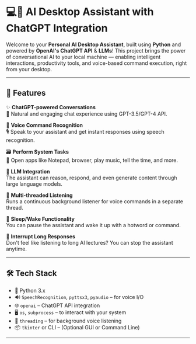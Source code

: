 # 💻🧠 AI Desktop Assistant with ChatGPT Integration

Welcome to your **Personal AI Desktop Assistant**, built using **Python** and powered by **OpenAI's ChatGPT API** & **LLMs**! This project brings the power of conversational AI to your local machine — enabling intelligent interactions, productivity tools, and voice-based command execution, right from your desktop.

---

## 🚀 Features

✨ **ChatGPT-powered Conversations**  
💬 Natural and engaging chat experience using GPT-3.5/GPT-4 API.

🎤 **Voice Command Recognition**  
🎙️ Speak to your assistant and get instant responses using speech recognition.

🗃️ **Perform System Tasks**  
🧾 Open apps like Notepad, browser, play music, tell the time, and more.

🧠 **LLM Integration**  
The assistant can reason, respond, and even generate content through large language models.

🧵 **Multi-threaded Listening**  
Runs a continuous background listener for voice commands in a separate thread.

🛌 **Sleep/Wake Functionality**  
You can pause the assistant and wake it up with a hotword or command.

🛑 **Interrupt Long Responses**  
Don't feel like listening to long AI lectures? You can stop the assistant anytime.

---

## 🛠️ Tech Stack

- 🐍 Python 3.x
- 🔊 `SpeechRecognition`, `pyttsx3`, `pyaudio` – for voice I/O
- 🌐 `openai` – ChatGPT API integration
- 🖥️ `os`, `subprocess` – to interact with your system
- 🧵 `threading` – for background voice listening
- 📦 `tkinter` or CLI – (Optional GUI or Command Line)

---


